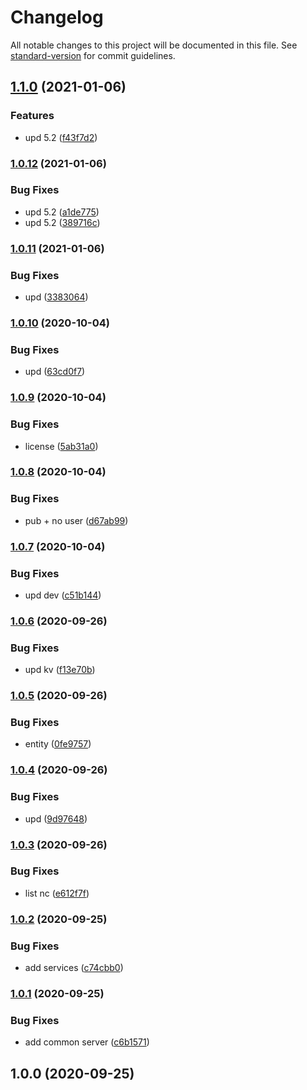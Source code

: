 # Changelog

All notable changes to this project will be documented in this file. See [standard-version](https://github.com/conventional-changelog/standard-version) for commit guidelines.

## [1.1.0](https://github.com/freedomsex/server-bundle/compare/v1.0.12...v1.1.0) (2021-01-06)


### Features

* upd 5.2 ([f43f7d2](https://github.com/freedomsex/server-bundle/commit/f43f7d234ecf612506cd97d63f593c9503579f83))

### [1.0.12](https://github.com/freedomsex/server-bundle/compare/v1.0.11...v1.0.12) (2021-01-06)


### Bug Fixes

* upd 5.2 ([a1de775](https://github.com/freedomsex/server-bundle/commit/a1de77531df95519fd26a17bca66d50424e4bb35))
* upd 5.2 ([389716c](https://github.com/freedomsex/server-bundle/commit/389716c3ce298545448fbf5fad362c325326f69c))

### [1.0.11](https://github.com/freedomsex/server-bundle/compare/v1.0.10...v1.0.11) (2021-01-06)


### Bug Fixes

* upd ([3383064](https://github.com/freedomsex/server-bundle/commit/3383064d95091a76b66b2c080f130fe35116cfac))

### [1.0.10](https://github.com/freedomsex/server-bundle/compare/v1.0.9...v1.0.10) (2020-10-04)


### Bug Fixes

* upd ([63cd0f7](https://github.com/freedomsex/server-bundle/commit/63cd0f757bb4df600fda3f9a3fa88c8dde75304d))

### [1.0.9](https://github.com/freedomsex/server-bundle/compare/v1.0.8...v1.0.9) (2020-10-04)


### Bug Fixes

* license ([5ab31a0](https://github.com/freedomsex/server-bundle/commit/5ab31a0e206a36a45cd29921bba4b922af4cc135))

### [1.0.8](https://github.com/freedomsex/server-bundle/compare/v1.0.7...v1.0.8) (2020-10-04)


### Bug Fixes

* pub + no user ([d67ab99](https://github.com/freedomsex/server-bundle/commit/d67ab998294c60b8bd5c7ee3e7133ded5e422a53))

### [1.0.7](https://github.com/freedomsex/server-bundle/compare/v1.0.6...v1.0.7) (2020-10-04)


### Bug Fixes

* upd dev ([c51b144](https://github.com/freedomsex/server-bundle/commit/c51b144668bf93829b3e5efc65d4e247da8034e4))

### [1.0.6](https://github.com/freedomsex/server-bundle/compare/v1.0.5...v1.0.6) (2020-09-26)


### Bug Fixes

* upd kv ([f13e70b](https://github.com/freedomsex/server-bundle/commit/f13e70b511c553ab357daa3ae3d9520501f536a3))

### [1.0.5](https://github.com/freedomsex/server-bundle/compare/v1.0.4...v1.0.5) (2020-09-26)


### Bug Fixes

* entity ([0fe9757](https://github.com/freedomsex/server-bundle/commit/0fe9757ee10bd65f50acd28244a3da2a77478515))

### [1.0.4](https://github.com/freedomsex/server-bundle/compare/v1.0.3...v1.0.4) (2020-09-26)


### Bug Fixes

* upd ([9d97648](https://github.com/freedomsex/server-bundle/commit/9d97648ac31516f7fbf1de427334244d95bcf1d0))

### [1.0.3](https://github.com/freedomsex/server-bundle/compare/v1.0.2...v1.0.3) (2020-09-26)


### Bug Fixes

* list nc ([e612f7f](https://github.com/freedomsex/server-bundle/commit/e612f7f69d1ec14bc3f1544bcbfc724862b8a815))

### [1.0.2](https://github.com/freedomsex/server-bundle/compare/v1.0.1...v1.0.2) (2020-09-25)


### Bug Fixes

* add services ([c74cbb0](https://github.com/freedomsex/server-bundle/commit/c74cbb093e1ea4a210f5d8674b5d307328d794ee))

### [1.0.1](https://github.com/freedomsex/server-bundle/compare/v1.0.0...v1.0.1) (2020-09-25)


### Bug Fixes

* add common server ([c6b1571](https://github.com/freedomsex/server-bundle/commit/c6b1571b52af4ac0b9e928901fdb4a6d40d8c187))

## 1.0.0 (2020-09-25)
